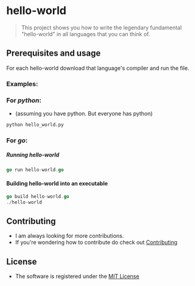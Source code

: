# hello-world

>This project shows you how to write the legendary fundamental "hello-world" in
>all languages that you can think of.


## Prerequisites and usage
For each hello-world download that language's compiler and run the file.

### Examples: 

### For *python*:
- (assuming you have python. But everyone has python)
```python
python hello_world.py 
```

### For *go*:
##### Running hello-world

```go
go run hello-world.go
```

#### Building hello-world into an executable
```go
go build hello-world.go
./hello-world
```

## Contributing

- I am always looking for more contributions.
- If you're wondering how to contribute do check out [Contributing](https://github.com/salman-bhai/hello-world/blob/master/CONTRIBUTING.md)

## License

- The software is registered under the [MIT License](https://github.com/salman-bhai/hello-world/blob/master/LICENSE)
